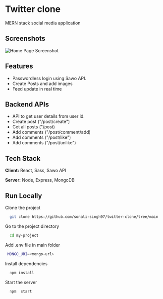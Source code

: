 
# Twitter clone

MERN stack social media application


## Screenshots

![Home Page Screenshot](https://res.cloudinary.com/talk-amigo/image/upload/v1627574331/twitter_vnhado.png)

  
## Features

- Passwordless login using Sawo API.
- Create Posts and add images
- Feed update in real time

## Backend APIs
- API to get user details from user id.
- Create post ("/post/create")
- Get all posts ("/post)
- Add comments ("/post/comment/add)
- Add comments ("/post/like")
- Add comments ("/post/unlike")


 
  
## Tech Stack

**Client:** React, Sass, Sawo API

**Server:** Node, Express, MongoDB

  
## Run Locally

Clone the project

```bash
  git clone https://github.com/sonali-singh97/twitter-clone/tree/main
```

Go to the project directory

```bash
  cd my-project
```
Add .env file in main folder

```bash
 MONGO_URI=<mongo-url>
```

Install dependencies

```bash
  npm install
```

Start the server

```bash
  npm  start
```

  

  
